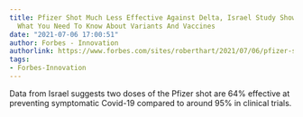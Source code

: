 ```yaml
---
title: Pfizer Shot Much Less Effective Against Delta, Israel Study Shows — Here’s
  What You Need To Know About Variants And Vaccines
date: "2021-07-06 17:00:51"
author: Forbes - Innovation
authorlink: https://www.forbes.com/sites/roberthart/2021/07/06/pfizer-shot-much-less-effective-against-delta-israel-study-shows---heres-what-you-need-to-know-about-variants-and-vaccines/
tags:
- Forbes-Innovation
---
```

Data from Israel suggests two doses of the Pfizer shot are 64% effective at preventing symptomatic Covid-19 compared to around 95% in clinical trials.